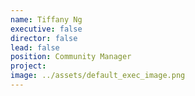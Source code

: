 ```yaml
---
name: Tiffany Ng
executive: false
director: false
lead: false
position: Community Manager  
project:
image: ../assets/default_exec_image.png
---
```

